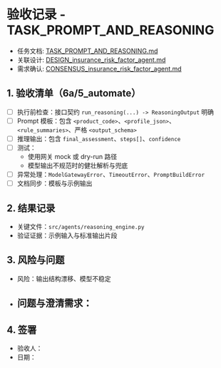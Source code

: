 # 验收记录 - TASK_PROMPT_AND_REASONING

- 任务文档: [TASK_PROMPT_AND_REASONING.md](../TASK_PROMPT_AND_REASONING.md)
- 关联设计: [DESIGN_insurance_risk_factor_agent.md](../../DESIGN_insurance_risk_factor_agent.md)
- 需求确认: [CONSENSUS_insurance_risk_factor_agent.md](../../CONSENSUS_insurance_risk_factor_agent.md)

## 1. 验收清单（6a/5_automate）
- [ ] 执行前检查：接口契约 `run_reasoning(...) -> ReasoningOutput` 明确
- [ ] Prompt 模板：包含 `<product_code>`、`<profile_json>`、`<rule_summaries>`、严格 `<output_schema>`
- [ ] 推理输出：包含 `final_assessment`、`steps[]`、`confidence`
- [ ] 测试：
  - 使用网关 mock 或 dry-run 路径
  - 模型输出不规范时的健壮解析与兜底
- [ ] 异常处理：`ModelGatewayError`、`TimeoutError`、`PromptBuildError`
- [ ] 文档同步：模板与示例输出

## 2. 结果记录
- 关键文件：`src/agents/reasoning_engine.py`
- 验证证据：示例输入与标准输出片段

## 3. 风险与问题
- 风险：输出结构漂移、模型不稳定
- 问题与澄清需求：
  -

## 4. 签署
- 验收人：
- 日期：


